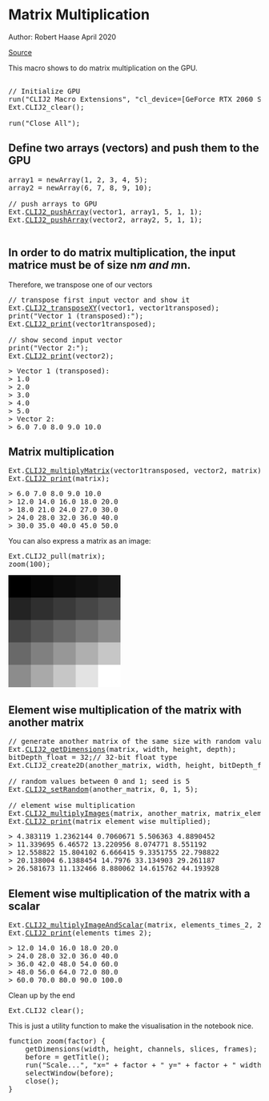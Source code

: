 

# Matrix Multiplication
Author: Robert Haase
         April 2020

[Source](https://github.com/clij/clij2-docs/tree/master/src/main/macro/matrix_multiply.ijm)


This macro shows to do matrix multiplication
on the GPU.


<pre class="highlight">

// Initialize GPU
run("CLIJ2 Macro Extensions", "cl_device=[GeForce RTX 2060 SUPER]");
Ext.CLIJ2_clear();

run("Close All");
</pre>

## Define two arrays (vectors) and push them to the GPU 

<pre class="highlight">
array1 = newArray(1, 2, 3, 4, 5);
array2 = newArray(6, 7, 8, 9, 10);

// push arrays to GPU
Ext.<a href="https://clij.github.io/clij2-docs/reference_pushArray">CLIJ2_pushArray</a>(vector1, array1, 5, 1, 1);
Ext.<a href="https://clij.github.io/clij2-docs/reference_pushArray">CLIJ2_pushArray</a>(vector2, array2, 5, 1, 1);

</pre>

## In order to do matrix multiplication, the input matrice must be of size n*m and m*n. 
Therefore, we transpose one of our vectors 

<pre class="highlight">
// transpose first input vector and show it
Ext.<a href="https://clij.github.io/clij2-docs/reference_transposeXY">CLIJ2_transposeXY</a>(vector1, vector1transposed);
print("Vector 1 (transposed):");
Ext.<a href="https://clij.github.io/clij2-docs/reference_print">CLIJ2_print</a>(vector1transposed);

// show second input vector
print("Vector 2:");
Ext.<a href="https://clij.github.io/clij2-docs/reference_print">CLIJ2_print</a>(vector2);
</pre>
<pre>
> Vector 1 (transposed):
> 1.0
> 2.0
> 3.0
> 4.0
> 5.0
> Vector 2:
> 6.0 7.0 8.0 9.0 10.0
</pre>

## Matrix multiplication

<pre class="highlight">
Ext.<a href="https://clij.github.io/clij2-docs/reference_multiplyMatrix">CLIJ2_multiplyMatrix</a>(vector1transposed, vector2, matrix);
Ext.<a href="https://clij.github.io/clij2-docs/reference_print">CLIJ2_print</a>(matrix);
</pre>
<pre>
> 6.0 7.0 8.0 9.0 10.0
> 12.0 14.0 16.0 18.0 20.0
> 18.0 21.0 24.0 27.0 30.0
> 24.0 28.0 32.0 36.0 40.0
> 30.0 35.0 40.0 45.0 50.0
</pre>

You can also express a matrix as an image:

<pre class="highlight">
Ext.CLIJ2_pull(matrix);
zoom(100);
</pre>
<a href="image_1587799918362.png"><img src="image_1587799918362.png" width="224" alt="CLIJ2_multiplyMatrix_result62-1"/></a>

## Element wise multiplication of the matrix with another matrix

<pre class="highlight">
// generate another matrix of the same size with random values
Ext.<a href="https://clij.github.io/clij2-docs/reference_getDimensions">CLIJ2_getDimensions</a>(matrix, width, height, depth);
bitDepth_float = 32;// 32-bit float type
Ext.CLIJ2_create2D(another_matrix, width, height, bitDepth_float); 

// random values between 0 and 1; seed is 5
Ext.<a href="https://clij.github.io/clij2-docs/reference_setRandom">CLIJ2_setRandom</a>(another_matrix, 0, 1, 5); 

// element wise multiplication
Ext.<a href="https://clij.github.io/clij2-docs/reference_multiplyImages">CLIJ2_multiplyImages</a>(matrix, another_matrix, matrix_element_wise_multiplied);
Ext.<a href="https://clij.github.io/clij2-docs/reference_print">CLIJ2_print</a>(matrix_element_wise_multiplied);
</pre>
<pre>
> 4.383119 1.2362144 0.7060671 5.506363 4.8890452
> 11.339695 6.46572 13.220956 8.074771 8.551192
> 12.558822 15.804102 6.666415 9.3351755 22.798822
> 20.138004 6.1388454 14.7976 33.134903 29.261187
> 26.581673 11.132466 8.880062 14.615762 44.193928
</pre>

## Element wise multiplication of the matrix with a scalar

<pre class="highlight">
Ext.<a href="https://clij.github.io/clij2-docs/reference_multiplyImageAndScalar">CLIJ2_multiplyImageAndScalar</a>(matrix, elements_times_2, 2);
Ext.<a href="https://clij.github.io/clij2-docs/reference_print">CLIJ2_print</a>(elements_times_2);
</pre>
<pre>
> 12.0 14.0 16.0 18.0 20.0
> 24.0 28.0 32.0 36.0 40.0
> 36.0 42.0 48.0 54.0 60.0
> 48.0 56.0 64.0 72.0 80.0
> 60.0 70.0 80.0 90.0 100.0
</pre>

Clean up by the end

<pre class="highlight">
Ext.CLIJ2_clear();
</pre>

This is just a utility function to make the visualisation in the notebook nice.

<pre class="highlight">
function zoom(factor) {
	getDimensions(width, height, channels, slices, frames);
	before = getTitle();	
	run("Scale...", "x=" + factor + " y=" + factor + " width=" + (width * factor) + " height=" + (height* factor) + " interpolation=None average create");
	selectWindow(before);
	close();
}

</pre>




